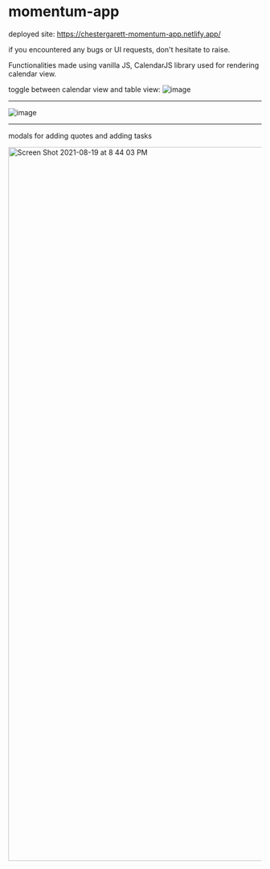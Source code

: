 # momentum-app

deployed site: https://chestergarett-momentum-app.netlify.app/

if you encountered any bugs or UI requests, don't hesitate to raise.

Functionalities made using vanilla JS, CalendarJS library used for rendering calendar view.

toggle between calendar view and table view:
![image](https://user-images.githubusercontent.com/71489331/130070193-73c0c38c-6330-4d33-ac68-0e4aa68fe82a.png)
__________________________________________________________________________________________________

![image](https://user-images.githubusercontent.com/71489331/130070257-d7b698f8-2d4f-4094-afaf-9e47c70a0a27.png)

__________________________________________________________________________________________________

modals for adding quotes and adding tasks

<img width="1417" alt="Screen Shot 2021-08-19 at 8 44 03 PM" src="https://user-images.githubusercontent.com/71489331/130070549-1afbf9dd-bec0-494c-a40d-fb1605ac9c3d.png">



